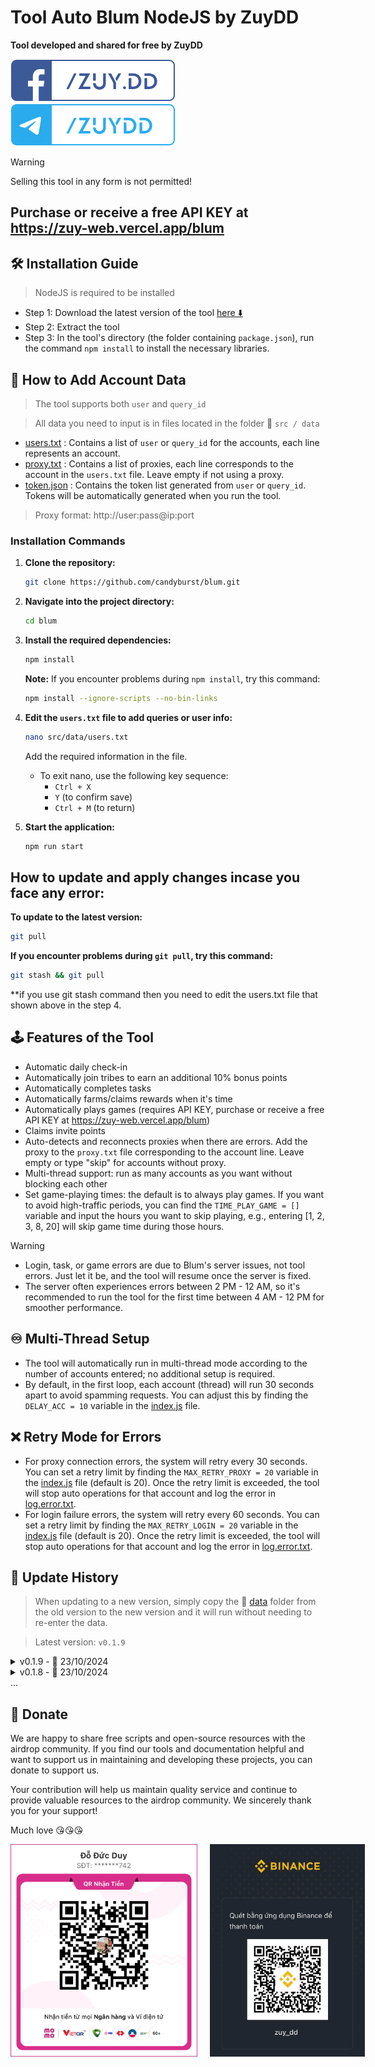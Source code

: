 # Tool Auto Blum NodeJS by ZuyDD

**Tool developed and shared for free by ZuyDD**

<a href="https://www.facebook.com/zuy.dd"><img src="https://raw.githubusercontent.com/zuydd/image/main/facebook.svg" alt="Facebook"></a>
<a href="https://t.me/zuydd"><img src="https://raw.githubusercontent.com/zuydd/image/main/telegram.svg" alt="Telegram"></a>

> [!WARNING]
> Selling this tool in any form is not permitted!

## Purchase or receive a free API KEY at https://zuy-web.vercel.app/blum

## 🛠️ Installation Guide

> NodeJS is required to be installed

- Step 1: Download the latest version of the tool [here ⬇️](https://github.com/zuydd/blum/archive/refs/heads/main.zip)
- Step 2: Extract the tool
- Step 3: In the tool's directory (the folder containing `package.json`), run the command `npm install` to install the necessary libraries.

## 💾 How to Add Account Data

> The tool supports both `user` and `query_id`

> All data you need to input is in files located in the folder 📁 `src / data`

- [users.txt](src/data/users.txt) : Contains a list of `user` or `query_id` for the accounts, each line represents an account.
- [proxy.txt](src/data/proxy.txt) : Contains a list of proxies, each line corresponds to the account in the `users.txt` file. Leave empty if not using a proxy.
- [token.json](src/data/token.json) : Contains the token list generated from `user` or `query_id`. Tokens will be automatically generated when you run the tool.

> Proxy format: http://user:pass@ip:port

### Installation Commands

1. **Clone the repository:**
   ```bash
   git clone https://github.com/candyburst/blum.git
   ```

2. **Navigate into the project directory:**
   ```bash
   cd blum
   ```

3. **Install the required dependencies:**
   ```bash
   npm install
   ```

   **Note:** If you encounter problems during `npm install`, try this command:
   ```bash
   npm install --ignore-scripts --no-bin-links
   ```

4. **Edit the `users.txt` file to add queries or user info:**
   ```bash
   nano src/data/users.txt
   ```

   Add the required information in the file.

   - To exit nano, use the following key sequence:
     - `Ctrl + X`
     - `Y` (to confirm save)
     - `Ctrl + M` (to return)

5. **Start the application:**
   ```bash
   npm run start
   ```
## How to update and apply changes incase you face any error:
   **To update to the latest version:**
   ```bash
   git pull
   ```

   **If you encounter problems during `git pull`, try this command:**
   ```bash
   git stash && git pull
   ```
   **if you use git stash command then you need to edit the users.txt file that shown above in the step 4.

## 🕹️ Features of the Tool

- Automatic daily check-in
- Automatically join tribes to earn an additional 10% bonus points
- Automatically completes tasks
- Automatically farms/claims rewards when it's time
- Automatically plays games (requires API KEY, purchase or receive a free API KEY at https://zuy-web.vercel.app/blum)
- Claims invite points
- Auto-detects and reconnects proxies when there are errors. Add the proxy to the `proxy.txt` file corresponding to the account line. Leave empty or type "skip" for accounts without proxy.
- Multi-thread support: run as many accounts as you want without blocking each other
- Set game-playing times: the default is to always play games. If you want to avoid high-traffic periods, you can find the `TIME_PLAY_GAME = []` variable and input the hours you want to skip playing, e.g., entering [1, 2, 3, 8, 20] will skip game time during those hours.

> [!WARNING]
>
> - Login, task, or game errors are due to Blum's server issues, not tool errors. Just let it be, and the tool will resume once the server is fixed.
> - The server often experiences errors between 2 PM - 12 AM, so it's recommended to run the tool for the first time between 4 AM - 12 PM for smoother performance.

## ♾ Multi-Thread Setup

- The tool will automatically run in multi-thread mode according to the number of accounts entered; no additional setup is required.
- By default, in the first loop, each account (thread) will run 30 seconds apart to avoid spamming requests. You can adjust this by finding the `DELAY_ACC = 10` variable in the [index.js](src/run/index.js) file.

## ❌ Retry Mode for Errors

- For proxy connection errors, the system will retry every 30 seconds. You can set a retry limit by finding the `MAX_RETRY_PROXY = 20` variable in the [index.js](src/run/index.js) file (default is 20). Once the retry limit is exceeded, the tool will stop auto operations for that account and log the error in [log.error.txt](src/data/log.error.txt).
- For login failure errors, the system will retry every 60 seconds. You can set a retry limit by finding the `MAX_RETRY_LOGIN = 20` variable in the [index.js](src/run/index.js) file (default is 20). Once the retry limit is exceeded, the tool will stop auto operations for that account and log the error in [log.error.txt](src/data/log.error.txt).

## 🔄 Update History

> When updating to a new version, simply copy the 📁 [data](src/data) folder from the old version to the new version and it will run without needing to re-enter the data.

> Latest version: `v0.1.9`

<details>
<summary>v0.1.9 - 📅 23/10/2024</summary>
  
- Fix tool stopping bug
</details>
<details>
<summary>v0.1.8 - 📅 23/10/2024</summary>
  
- Added fake device feature
- Added API KEY system for playing games
</details>
...

## 🎁 Donate

We are happy to share free scripts and open-source resources with the airdrop community. If you find our tools and documentation helpful and want to support us in maintaining and developing these projects, you can donate to support us.

Your contribution will help us maintain quality service and continue to provide valuable resources to the airdrop community. We sincerely thank you for your support!

Much love 😘😘😘

<div style="display: flex; gap: 20px;">
  <img src="https://raw.githubusercontent.com/zuydd/image/main/qr-momo.png" alt="QR Momo" height="340" />
  <img src="https://raw.githubusercontent.com/zuydd/image/main/qr-binance.jpg" alt="QR Binance" height="340" />
</div>

